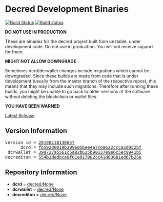 
# Decred Development Binaries

[![Build Status](https://travis-ci.org/matheusd/decred-weekly-builds.svg?branch=v20190130130657)](https://travis-ci.org/matheusd/decred-weekly-builds) [![Build status](https://ci.appveyor.com/api/projects/status/hncgrnv0xuqb6s3c/branch/master?svg=true)](https://ci.appveyor.com/project/matheusd/decred-weekly-builds/branch/master)


**DO NOT USE IN PRODUCTION**

These are binaries for the decred project built from unstable, under development
code. Do not use in production. You will not receive support for them.

**MIGHT NOT ALLOW DOWNGRADE**

Sometimes dcrd/dcrwallet changes include migrations which cannot be downgraded.
Since these builds are made from code that is under development (usually from
the master branch of the respective repos), this means that they may include such
migrations. Therefore after running these builds, you might be unable to go back
to older versions of the software without deleting the blockchain or wallet
files.

**YOU HAVE BEEN WARNED**

[Latest Release](https://github.com/matheusd/decred-weekly-builds/releases/latest)

## Version Information

<pre>
version id = <a href="https://github.com/matheusd/decred-weekly-builds/releases/tag/v20190130130657">20190130130657</a>
      dcrd = <a href="https://github.com/decred/dcrd/commits/fb59230010b299605bee4a7c60622ccca2d952bf">fb59230010b299605bee4a7c60622ccca2d952bf</a>
 dcrwallet = <a href="https://github.com/decred/dcrwallet/commits/390727a5561c5a82b625b90137e9e6c5ec9941b5">390727a5561c5a82b625b90137e9e6c5ec9941b5</a>
decrediton = <a href="https://github.com/decred/decrediton/commits/554b2dedbca6f61ed17082cc41d83681ed67b25e">554b2dedbca6f61ed17082cc41d83681ed67b25e</a>
</pre>

## Repository Information

- **dcrd** = [decred/None](https://github.com/decred/dcrd)
- **dcrwallet** = [decred/None](https://github.com/decred/dcrwallet)
- **decrediton** = [decred/None](https://github.com/decred/decrediton)



